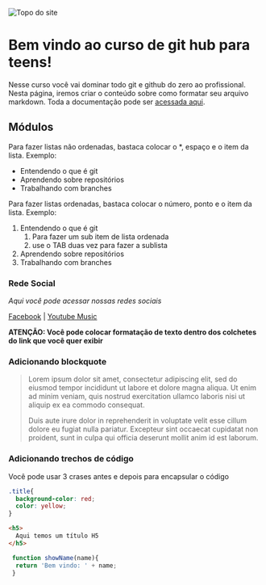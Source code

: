 ![Topo do site](https://primeiraclassetour.com.br/wp-content/uploads/2022/10/cropped-cropped-opa2-1.jpg)
# Bem vindo ao curso de git hub para teens!
Nesse curso você vai dominar todo git e github do zero ao profissional. Nesta página, iremos criar o conteúdo sobre como formatar seu arquivo markdown. Toda a documentação pode ser [acessada aqui](https://www.markdownguide.org/extended-syntax/).
## Módulos

Para fazer listas não ordenadas, bastaca colocar o *, espaço e o item da lista. Exemplo:

* Entendendo o que é git
* Aprendendo sobre repositórios
* Trabalhando com branches

Para fazer listas ordenadas, bastaca colocar o número, ponto e o item da lista. Exemplo:

1. Entendendo o que é git
      1. Para fazer um sub item de lista ordenada
      2. use o TAB duas vez para fazer a sublista
2. Aprendendo sobre repositórios
3. Trabalhando com branches

### Rede Social

_Aqui você pode acessar nossas redes sociais_

[Facebook](https://facebook.com) | [Youtube Music](https://music.youtube.com/)

**ATENÇÃO: Você pode colocar formatação de texto dentro dos colchetes do link que você quer exibir**

### Adicionando blockquote

>Lorem ipsum dolor sit amet, consectetur adipiscing elit, sed do eiusmod tempor incididunt ut labore et dolore magna aliqua. Ut enim ad minim veniam, quis nostrud exercitation ullamco laboris nisi ut aliquip ex ea commodo consequat. 
>
>Duis aute irure dolor in reprehenderit in voluptate velit esse cillum dolore eu fugiat nulla pariatur. Excepteur sint occaecat cupidatat non proident, sunt in culpa qui officia deserunt mollit anim id est laborum.

### Adicionando trechos de código

Você pode usar 3 crases antes e depois para encapsular o código

``` css
.title{
  background-color: red;
  color: yellow;
}
```

``` html
<h5>
  Aqui temos um título H5
</h5>
```

``` js
 function showName(name){
  return 'Bem vindo: ' + name;
 }
```